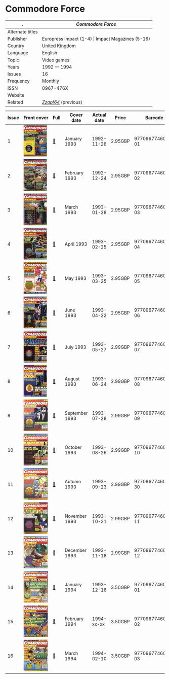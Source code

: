 # Commodore Force

. | _Commodore Force_
--- | ---
Alternate titles | 
Publisher | Europress Impact (1-4) &vert; Impact Magazines (5-16)
Country | United Kingdom
Language | English
Topic | Video games
Years | 1992 &mdash; 1994
Issues | 16
Frequency | Monthly
ISSN | 0967-476X
Website | 
Related | _[Zzap!64](Zzap!64.md)_ (previous)

Issue | Front&nbsp;cover | Full | Cover date | Actual date | Price | Barcode | Extras
----- | ---------------- | ---- | ---------- | ----------- | ----- | ------- | ------
1|![1](cforce/01.png)|[🔗][1]|January 1993|1992-11-26|2.95GBP|9770967746006-01|C64 cassette x2
2|![2](cforce/02.png)|[🔗][2]|February 1993|1992-12-24|2.95GBP|9770967746006-02|C64 cassette x2
3|![3](cforce/03.png)|[🔗][3]|March 1993|1993-01-28|2.95GBP|9770967746006-03|C64 cassette x2 &vert; Battlecards
4|![4](cforce/04.png)|[🔗][4]|April 1993|1993-02-25|2.95GBP|9770967746006-04|C64 cassette x2
5|![5](cforce/05.png)|[🔗][5]|May 1993|1993-03-25|2.95GBP|9770967746006-05|C64 cassette x2 &vert; Merlin battlecards
6|![6](cforce/06.png)|[🔗][6]|June 1993|1993-04-22|2.95GBP|9770967746006-06|C64 cassette x2 &vert; Poster
7|![7](cforce/07.png)|[🔗][7]|July 1993|1993-05-27|2.99GBP|9770967746013-07|C64 cassette x2
8|![8](cforce/08.png)|[🔗][8]|August 1993|1993-06-24|2.99GBP|9770967746006-08|C64 cassette x2
9|![9](cforce/09.png)|[🔗][9]|September 1993|1993-07-28|2.99GBP|9770967746006-09|C64 cassette x2
10|![10](cforce/10.png)|[🔗][10]|October 1993|1993-08-26|2.99GBP|9770967746068-10|C64 cassette x2
11|![11](cforce/11.png)|[🔗][11]|Autumn 1993|1993-09-23|2.99GBP|9770967746068-30|C64 cassette x2
12|![12](cforce/12.png)|[🔗][12]|November 1993|1993-10-21|2.99GBP|9770967746068-11|C64 cassette x2
13|![13](cforce/13.png)|[🔗][13]|December 1993|1993-11-18|2.99GBP|9770967746068-12|C64 cassette x2
14|![14](cforce/14.png)|[🔗][14]|January 1994|1993-12-16|3.50GBP|9770967746075-01|C64 cassette
15|![15](cforce/15.png)|[🔗][15]|February 1994|1994-xx-xx|3.50GBP|9770967746075-02|C64 cassette
16|![16](cforce/16.png)|[🔗][16]|March 1994|1994-02-10|3.50GBP|9770967746075-03|C64 cassette 

[1]: https://archive.org/details/zzap64-magazine--091
[2]: https://archive.org/details/zzap64-magazine--092
[3]: https://archive.org/details/zzap64-magazine-093
[4]: https://archive.org/details/zzap64-magazine-094
[5]: https://archive.org/details/zzap64-magazine-095
[6]: https://archive.org/details/zzap64-magazine-096
[7]: https://archive.org/details/zzap64-magazine-097
[8]: https://archive.org/details/zzap64-magazine-098
[9]: https://archive.org/details/zzap64-magazine-099
[10]: https://archive.org/details/zzap64-magazine-100
[11]: https://archive.org/details/zzap64-magazine-101
[12]: https://archive.org/details/zzap64-magazine-102
[13]: https://archive.org/details/zzap64-magazine-103
[14]: https://archive.org/details/zzap64-magazine-104
[15]: https://archive.org/details/zzap64-magazine-105
[16]: https://archive.org/details/zzap64-magazine-106
